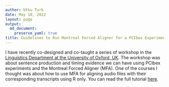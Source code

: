 ```yaml
---
author: Utku Turk
date: May 10, 2022
layout: page
output:
  md_document:
    preserve_yaml: true
title: Guidelines to Run Montreal Forced Aligner for a PCIbex Experiment
---
```


I have recently co-designed and co-taught a series of workshop in the [Linguistics Department at the University of Oxford, UK](https://www.ling-phil.ox.ac.uk/). The workshop was about sentence production and timing evidence we can have using PCIbex experiments and  the Montreal Forced Aligner (MFA). One of the courses I thought was about how to use MFA for aligning audio files with their corresponding transcripts using R only. You can read the full tutorial [here](https://utkuturk.com/mfa.html).
